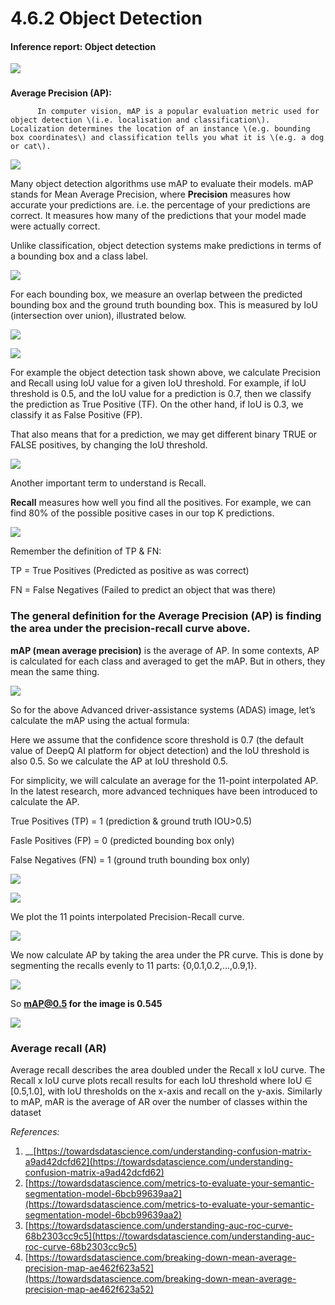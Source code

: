 # 4.6.2 Object Detection

#### Inference report: Object detection

![](../../.gitbook/assets/4.6.2+4.6.3+600002.png)

### **Average Precision \(AP\):**

          In computer vision, mAP is a popular evaluation metric used for object detection \(i.e. localisation and classification\). Localization determines the location of an instance \(e.g. bounding box coordinates\) and classification tells you what it is \(e.g. a dog or cat\).

![](../../.gitbook/assets/4.6.2+4.6.3+600004.png)

Many object detection algorithms use mAP to evaluate their models. mAP stands for Mean Average Precision, where **Precision** measures how accurate your predictions are. i.e. the percentage of your predictions are correct. It measures how many of the predictions that your model made were actually correct.

Unlike classification, object detection systems make predictions in terms of a bounding box and a class label.

![](../../.gitbook/assets/4.6.2+4.6.3+600006.png)

For each bounding box, we measure an overlap between the predicted bounding box and the ground truth bounding box. This is measured by IoU \(intersection over union\), illustrated below.

![](../../.gitbook/assets/4.6.2+4.6.3+600003.png)

![](../../.gitbook/assets/4.6.2+4.6.3+600012.png)

For example the object detection task shown above, we calculate Precision and Recall using IoU value for a given IoU threshold. For example, if IoU threshold is 0.5, and the IoU value for a prediction is 0.7, then we classify the prediction as True Positive \(TF\). On the other hand, if IoU is 0.3, we classify it as False Positive \(FP\).

That also means that for a prediction, we may get different binary TRUE or FALSE positives, by changing the IoU threshold.

![](../../.gitbook/assets/4.6.2+4.6.3+600005.png)

Another important term to understand is Recall.

**Recall** measures how well you find all the positives. For example, we can find 80% of the possible positive cases in our top K predictions.

![](../../.gitbook/assets/4.6.2+4.6.3+600010.png)

Remember the definition of TP & FN: 

TP = True Positives \(Predicted as positive as was correct\)

FN = False Negatives \(Failed to predict an object that was there\)

### **The general definition for the Average Precision \(AP\) is finding the area under the precision-recall curve above.**

**mAP \(mean average precision\)** is the average of AP. In some contexts, AP is calculated for each class and averaged to get the mAP. But in others, they mean the same thing.

![](../../.gitbook/assets/4.6.2+4.6.3+600008.png)

So for the above Advanced driver-assistance systems \(ADAS\) image, let’s calculate the mAP using the actual formula:

Here we assume that the confidence score threshold is 0.7 \(the default value of DeepQ AI platform for object detection\) and the IoU threshold is also 0.5. So we calculate the AP at IoU threshold 0.5.

For simplicity, we will calculate an average for the 11-point interpolated AP. In the latest research, more advanced techniques have been introduced to calculate the AP.

True Positives \(TP\) = 1 \(prediction & ground truth IOU&gt;0.5\)

Fasle Positives \(FP\) = 0 \(predicted bounding box only\)

False Negatives \(FN\) = 1 \(ground truth bounding box only\)

![](../../.gitbook/assets/4.6.2+4.6.3+600013.png)

![](../../.gitbook/assets/4.6.2+4.6.3+600009.png)

We plot the 11 points interpolated Precision-Recall curve.

![](../../.gitbook/assets/4.6.2+4.6.3+600007.png)

We now calculate AP by taking the area under the PR curve. This is done by segmenting the recalls evenly to 11 parts: {0,0.1,0.2,…,0.9,1}.

![](../../.gitbook/assets/4.6.2+4.6.3+600011.png)

So **mAP@0.5 for the image is 0.545**

![](../../.gitbook/assets/4.6.2+4.6.3+600001.png)

### **Average recall \(AR\)**

Average recall describes the area doubled under the Recall x IoU curve. The Recall x IoU curve plots recall results for each IoU threshold where IoU ∈ \[0.5,1.0\], with IoU thresholds on the x-axis and recall on the y-axis. Similarly to mAP, mAR is the average of AR over the number of classes within the dataset



_References:_

1. \_\_[https://towardsdatascience.com/understanding-confusion-matrix-a9ad42dcfd62](https://towardsdatascience.com/understanding-confusion-matrix-a9ad42dcfd62)
2. [https://towardsdatascience.com/metrics-to-evaluate-your-semantic-segmentation-model-6bcb99639aa2](https://towardsdatascience.com/metrics-to-evaluate-your-semantic-segmentation-model-6bcb99639aa2)
3. [https://towardsdatascience.com/understanding-auc-roc-curve-68b2303cc9c5](https://towardsdatascience.com/understanding-auc-roc-curve-68b2303cc9c5)
4. [https://towardsdatascience.com/breaking-down-mean-average-precision-map-ae462f623a52](https://towardsdatascience.com/breaking-down-mean-average-precision-map-ae462f623a52)

